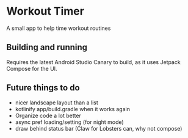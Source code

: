 # Workout Timer

A small app to help time workout routines

## Building and running

Requires the latest Android Studio Canary to build, as it uses
Jetpack Compose for the UI.

## Future things to do

- nicer landscape layout than a list
- kotlinify app/build.gradle when it works again
- Organize code a lot better
- async pref loading/setting (for night mode)
- draw behind status bar (Claw for Lobsters can, why not compose)